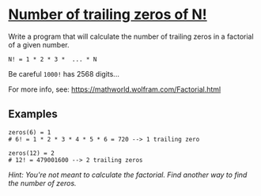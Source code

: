 # [Number of trailing zeros of N!](https://www.codewars.com/kata/number-of-trailing-zeros-of-n "https://www.codewars.com/kata/52f787eb172a8b4ae1000a34")

Write a program that will calculate the number of trailing zeros in a factorial of a given number.

`N! = 1 * 2 * 3 *  ... * N`

Be careful `1000!` has 2568 digits...

For more info, see: https://mathworld.wolfram.com/Factorial.html

## Examples

```
zeros(6) = 1
# 6! = 1 * 2 * 3 * 4 * 5 * 6 = 720 --> 1 trailing zero

zeros(12) = 2
# 12! = 479001600 --> 2 trailing zeros
```

*Hint: You're not meant to calculate the factorial. Find another way to find the number of zeros.*